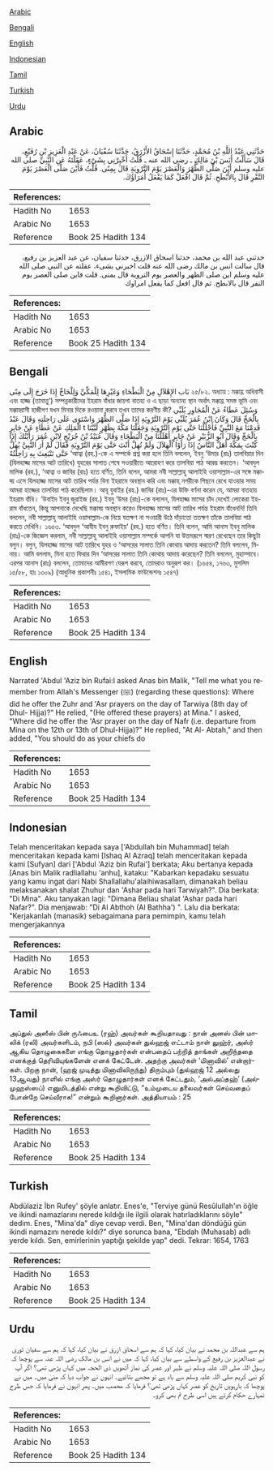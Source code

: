 [Arabic](#arabic)

[Bengali](#bengali)

[English](#english)

[Indonesian](#indonesian)

[Tamil](#tamil)

[Turkish](#turkish)

[Urdu](#urdu)

## Arabic


<div dir="rtl" lang="ar" style={{fontSize:'larger',backgroundColor:'#f8f9fa',padding:20}}>
حَدَّثَنِي عَبْدُ اللَّهِ بْنُ مُحَمَّدٍ، حَدَّثَنَا إِسْحَاقُ الأَزْرَقُ، حَدَّثَنَا سُفْيَانُ، عَنْ عَبْدِ الْعَزِيزِ بْنِ رُفَيْعٍ، قَالَ سَأَلْتُ أَنَسَ بْنَ مَالِكٍ ـ رضى الله عنه ـ قُلْتُ أَخْبِرْنِي بِشَىْءٍ، عَقَلْتَهُ عَنِ النَّبِيِّ صلى الله عليه وسلم أَيْنَ صَلَّى الظُّهْرَ وَالْعَصْرَ يَوْمَ التَّرْوِيَةِ قَالَ بِمِنًى‏.‏ قُلْتُ فَأَيْنَ صَلَّى الْعَصْرَ يَوْمَ النَّفْرِ قَالَ بِالأَبْطَحِ‏.‏ ثُمَّ قَالَ افْعَلْ كَمَا يَفْعَلُ أُمَرَاؤُكَ‏.‏
</div>
<div style={{backgroundColor:'#f8f9fa',padding:20, marginBottom: 10}}><table> <thead> <tr> <th>References:</th> <th></th> </tr> </thead> <tbody><tr><td>Hadith No</td><td>1653</td></tr><tr><td>Arabic No</td><td>1653</td></tr><tr><td>Reference</td><td>Book 25 Hadith 134</td></tr></tbody></table></div>


<div dir="rtl" lang="ar" style={{fontSize:'larger',backgroundColor:'#f8f9fa',padding:20}}>
حدثني عبد الله بن محمد، حدثنا اسحاق الازرق، حدثنا سفيان، عن عبد العزيز بن رفيع، قال سالت انس بن مالك رضى الله عنه قلت اخبرني بشىء، عقلته عن النبي صلى الله عليه وسلم اين صلى الظهر والعصر يوم التروية قال بمنى. قلت فاين صلى العصر يوم النفر قال بالابطح. ثم قال افعل كما يفعل امراوك
</div>
<div style={{backgroundColor:'#f8f9fa',padding:20, marginBottom: 10}}><table> <thead> <tr> <th>References:</th> <th></th> </tr> </thead> <tbody><tr><td>Hadith No</td><td>1653</td></tr><tr><td>Arabic No</td><td>1653</td></tr><tr><td>Reference</td><td>Book 25 Hadith 134</td></tr></tbody></table></div>

## Bengali


<div dir="ltr" lang="bn" style={{fontSize:'larger',backgroundColor:'#f8f9fa',padding:20}}>
بَاب الإِهْلاَلِ مِنْ الْبَطْحَاءِ وَغَيْرِهَا لِلْمَكِّيِّ وَلِلْحَاجِّ إِذَا خَرَجَ إِلَى مِنًى ২৫/৮২. অধ্যায় : মক্কাহ্র অধিবাসী এবং হাজ্জ (তামাত্তু‘) সম্পন্নকারীদের ইহরাম বাঁধার জায়গা বাতহা ও এ ছাড়া অন্যান্য স্থান অর্থাৎ মক্কাহ্র সমস্ত ভূমি এবং মক্কাহ্বাসী হাজীগণ যখন মিনার দিকে রওয়ানা করবে তখন তাদের করণীয় কী? وَسُئِلَ عَطَاءٌ عَنْ الْمُجَاوِرِ يُلَبِّي بِالْحَجِّ قَالَ وَكَانَ ابْنُ عُمَرَ يُلَبِّي يَوْمَ التَّرْوِيَةِ إِذَا صَلَّى الظُّهْرَ وَاسْتَوَى عَلَى رَاحِلَتِهِ وَقَالَ عَبْدُ الْمَلِكِ عَنْ عَطَاءٍ عَنْ جَابِرٍ t قَدِمْنَا مَعَ النَّبِيِّ فَأَحْلَلْنَا حَتَّى يَوْمِ التَّرْوِيَةِ وَجَعَلْنَا مَكَّةَ بِظَهْرٍ لَبَّيْنَا بِالْحَجِّ وَقَالَ أَبُو الزُّبَيْرِ عَنْ جَابِرٍ أَهْلَلْنَا مِنْ الْبَطْحَاءِ وَقَالَ عُبَيْدُ بْنُ جُرَيْجٍ لِابْنِ عُمَرَ رَأَيْتُكَ إِذَا كُنْتَ بِمَكَّةَ أَهَلَّ النَّاسُ إِذَا رَأَوْا الْهِلاَلَ وَلَمْ تُهِلَّ أَنْتَ حَتَّى يَوْمَ التَّرْوِيَةِ فَقَالَ لَمْ أَرَ النَّبِيَّ يُهِلُّ حَتَّى تَنْبَعِثَ بِهِ رَاحِلَتُهُ ‘আত্বা (রহ.)-কে এ সম্পর্কে প্রশ্ন করা হলে তিনি বললেন, ইবনু ‘উমার (রাঃ) তালবিয়ার দিন (যিলহাজ্জ মাসের আট তারিখে) যুহরের সালাত শেষে সওয়ারীতে আরোহণ করে তালবিয়া পাঠ আরম্ভ করতেন। ‘আবদুল মালিক (রহ.), ‘আত্বা ও জাবির (রাঃ) হতে বর্ণিত, তিনি বলেন, আমরা নবী সাল্লাল্লাহু আলাইহি ওয়াসাল্লাম-এর সঙ্গে মক্কাহ্য় এসে যিলহাজ্জ মাসের আট তারিখ পর্যন্ত বিনা ইহরামে অবস্থান করি এবং মক্কাহ্ নগরীকে পিছনে রেখে যাওয়ার সময় আমরা হাজ্জের তালবিয়া পাঠ করেছিলাম। আবূ যুবাইর (রহ.) জাবির (রাঃ)-এর উক্তি বর্ণনা করেন যে, আমরা বাতহায় ইহরাম বাঁধি। ‘উবাইদ ইবনু জুরাইজ (রহ.) ইবনু ‘উমর (রাঃ)-কে বললেন, যিলহাজ্জ মাসের চাঁদ দেখেই লোকেরা ইহরাম বাঁধতেন, কিন্তু আপনাকে দেখেছি মক্কাহ্য় অবস্থান করেও যিলহাজ্জ মাসের আট তারিখ পর্যন্ত ইহরাম বাঁধেননি! তিনি বললেন, নবী সাল্লাল্লাহু আলাইহি ওয়াসাল্লাম-কে নিয়ে যতক্ষণ না সওয়ারী উঠে দাঁড়াতো ততক্ষণ তাঁকে তালবিয়া পাঠ করতে দেখিনি। ১৬৫৩. ‘আবদুল ‘আযীয ইবনু রুফাইয়‘ (রহ.) হতে বর্ণিত। তিনি বলেন, আমি আনাস ইবনু মালিক (রাঃ)-কে জিজ্ঞেস করলাম, নবী সাল্লাল্লাহু আলাইহি ওয়াসাল্লাম সম্পর্কে আপনি যা উত্তমরূপে স্মরণ রেখেছেন তার কিছুটা বলুন। বলুন, যিলহাজ্জ মাসের আট তারিখে যুহর ও ‘আসরের সালাত তিনি কোথায় আদায় করতেন? তিনি বললেন, মিনায়। আমি বললাম, মিনা হতে ফিরার দিন ‘আসরের সালাত তিনি কোথায় আদায় করেছেন? তিনি বললেন, মুহাস্সাবে। এরপর আনাস (রাঃ) বললেন, তোমাদের আমীরগণ যেরূপ করবে, তোমরাও অনুরূপ কর। (১৬৫৪, ১৭৬৩, মুসলিম ১৫/৫৮, হাঃ ১৩০৯) (আধুনিক প্রকাশনীঃ ১৫৪১, ইসলামিক ফাউন্ডেশনঃ ১৫৪৭)
</div>
<div style={{backgroundColor:'#f8f9fa',padding:20, marginBottom: 10}}><table> <thead> <tr> <th>References:</th> <th></th> </tr> </thead> <tbody><tr><td>Hadith No</td><td>1653</td></tr><tr><td>Arabic No</td><td>1653</td></tr><tr><td>Reference</td><td>Book 25 Hadith 134</td></tr></tbody></table></div>

## English


<div dir="ltr" lang="en" style={{fontSize:'larger',backgroundColor:'#f8f9fa',padding:20}}>
Narrated 'Abdul 'Aziz bin Rufai:I asked Anas bin Malik, "Tell me what you remember from Allah's Messenger (ﷺ) (regarding these questions): Where did he offer the Zuhr and 'Asr prayers on the day of Tarwiya (8th day of Dhul- Hijja)?" He relied, "(He offered these prayers) at Mina." I asked, "Where did he offer the 'Asr prayer on the day of Nafr (i.e. departure from Mina on the 12th or 13th of Dhul-Hijja)?" He replied, "At Al- Abtah," and then added, "You should do as your chiefs do
</div>
<div style={{backgroundColor:'#f8f9fa',padding:20, marginBottom: 10}}><table> <thead> <tr> <th>References:</th> <th></th> </tr> </thead> <tbody><tr><td>Hadith No</td><td>1653</td></tr><tr><td>Arabic No</td><td>1653</td></tr><tr><td>Reference</td><td>Book 25 Hadith 134</td></tr></tbody></table></div>

## Indonesian


<div dir="ltr" lang="id" style={{fontSize:'larger',backgroundColor:'#f8f9fa',padding:20}}>
Telah menceritakan kepada saya ['Abdullah bin Muhammad] telah menceritakan kepada kami [Ishaq Al Azraq] telah menceritakan kepada kami [Sufyan] dari ['Abdul 'Aziz bin Rufai'] berkata; Aku bertanya kepada [Anas bin Malik radliallahu 'anhu], kataku: "Kabarkan kepadaku sesuatu yang kamu ingat dari Nabi Shallallahu'alaihiwasallam, dimanakah beliau melaksanakan shalat Zhuhur dan 'Ashar pada hari Tarwiyah?". Dia berkata: "Di Mina". Aku tanyakan lagi: "Dimana Beliau shalat 'Ashar pada hari Nafar?". Dia menjawab: "Di Al Abthoh (Al Bathha') ". Lalu dia berkata: "Kerjakanlah (manasik) sebagaimana para pemimpin, kamu telah mengerjakannya
</div>
<div style={{backgroundColor:'#f8f9fa',padding:20, marginBottom: 10}}><table> <thead> <tr> <th>References:</th> <th></th> </tr> </thead> <tbody><tr><td>Hadith No</td><td>1653</td></tr><tr><td>Arabic No</td><td>1653</td></tr><tr><td>Reference</td><td>Book 25 Hadith 134</td></tr></tbody></table></div>

## Tamil


<div dir="ltr" lang="ta" style={{fontSize:'larger',backgroundColor:'#f8f9fa',padding:20}}>
அப்துல் அஸீஸ் பின் ருஃபைஉ (ரஹ்) அவர்கள் கூறியதாவது : நான் அனஸ் பின் மாலிக் (ரலி) அவர்களிடம், நபி (ஸல்) அவர்கள் துல்ஹஜ் எட்டாம் நாள் லுஹ்ர், அஸ்ர் ஆகிய தொழுகைகளை எங்கு தொழுதார்கள் என்பதைப் பற்றித் தாங்கள் அறிந்ததை எனக்குத் தெரிவியுங்களேன் எனக் கேட்டேன். அதற்கு அவர்கள் ‘மினாவில்’ என்றார்கள். பிறகு நான், (ஹஜ் முடித்து மினாவிலிருந்து) திரும்பும் (துல்ஹஜ் 12 அல்லது 13ஆவது) நாளில் எங்கு அஸ்ர் தொழுதார்கள் எனக் கேட்டதும், ‘அல்அப்தஹ்’ (அல்முஹஸ்ஸப்) எனுமிடத்தில் என்று கூறிவிட்டு, “உம்முடைய தலைவர்கள் செய்வதைப் போன்றே செய்வீராக!” என்றும் கூறினார்கள். அத்தியாயம் : 25
</div>
<div style={{backgroundColor:'#f8f9fa',padding:20, marginBottom: 10}}><table> <thead> <tr> <th>References:</th> <th></th> </tr> </thead> <tbody><tr><td>Hadith No</td><td>1653</td></tr><tr><td>Arabic No</td><td>1653</td></tr><tr><td>Reference</td><td>Book 25 Hadith 134</td></tr></tbody></table></div>

## Turkish


<div dir="ltr" lang="tr" style={{fontSize:'larger',backgroundColor:'#f8f9fa',padding:20}}>
Abdülaziz İbn Rufey' şöyle anlatır. Enes'e, "Terviye günü Resûlullah'ın öğle ve ikindi namazlarını nerede kıldığı ile ilgili olarak hatırladıklarını söyle" dedim. Enes, "Mina'da" diye cevap verdi. Ben, "Mina'dan döndüğü gün ikindi namazını nerede kıldı?" diye sorunca bana, "Ebdah (Muhasab) adlı yerde kıldı. Sen, emirlerinin yaptığı şekilde yap" dedi. Tekrar: 1654, 1763
</div>
<div style={{backgroundColor:'#f8f9fa',padding:20, marginBottom: 10}}><table> <thead> <tr> <th>References:</th> <th></th> </tr> </thead> <tbody><tr><td>Hadith No</td><td>1653</td></tr><tr><td>Arabic No</td><td>1653</td></tr><tr><td>Reference</td><td>Book 25 Hadith 134</td></tr></tbody></table></div>

## Urdu


<div dir="rtl" lang="ur" style={{fontSize:'larger',backgroundColor:'#f8f9fa',padding:20}}>
ہم سے عبداللہ بن محمد نے بیان کیا، کہا کہ ہم سے اسحاق ازرق نے بیان کیا، کہا کہ ہم سے سفیان ثوری نے عبدالعزیز بن رفیع کے واسطے سے بیان کیا، کہا کہ میں نے انس بن مالک رضی اللہ عنہ سے پوچھا کہ رسول اللہ صلی اللہ علیہ وسلم نے ظہر اور عصر کی نماز آٹھویں ذی الحجہ میں کہاں پڑھی تھی؟ اگر آپ کو نبی کریم صلی اللہ علیہ وسلم سے یاد ہے تو مجھے بتائیے۔ انہوں نے جواب دیا کہ منیٰ میں۔ میں نے پوچھا کہ بارہویں تاریخ کو عصر کہاں پڑھی تھی؟ فرمایا کہ محصب میں۔ پھر انہوں نے فرمایا کہ جس طرح تمہارے حکام کرتے ہیں اسی طرح تم بھی کرو۔
</div>
<div style={{backgroundColor:'#f8f9fa',padding:20, marginBottom: 10}}><table> <thead> <tr> <th>References:</th> <th></th> </tr> </thead> <tbody><tr><td>Hadith No</td><td>1653</td></tr><tr><td>Arabic No</td><td>1653</td></tr><tr><td>Reference</td><td>Book 25 Hadith 134</td></tr></tbody></table></div>